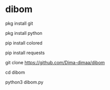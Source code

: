 # dibom
pkg install git

pkg install python

pip install colored

pip install requests

git clone https://github.com/Dima-dimaa/dibom

cd dibom

python3 dibom.py
